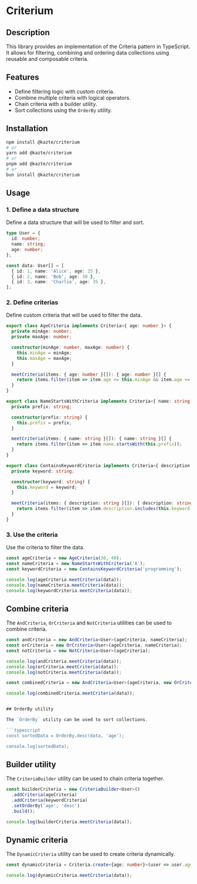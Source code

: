 # Criterium

## Description

This library provides an implementation of the Criteria pattern in TypeScript. It allows for filtering, combining and ordering data collections using reusable and composable criteria.

## Features

- Define filtering logic with custom criteria.
- Combine multiple criteria with logical operators.
- Chain criteria with a builder utility.
- Sort collections using the `OrderBy` utility.

## Installation

```bash
npm install @kazte/criterium
# or
yarn add @kazte/criterium
# or
pnpm add @kazte/criterium
# or
bun install @kazte/criterium
```

## Usage

### 1. Define a data structure

Define a data structure that will be used to filter and sort.

```typescript
type User = {
  id: number;
  name: string;
  age: number;
};

const data: User[] = [
  { id: 1, name: 'Alice', age: 25 },
  { id: 2, name: 'Bob', age: 30 },
  { id: 3, name: 'Charlie', age: 35 },
];
```

### 2. Define criterias

Define custom criteria that will be used to filter the data.

```typescript
export class AgeCriteria implements Criteria<{ age: number }> {
  private minAge: number;
  private maxAge: number;

  constructor(minAge: number, maxAge: number) {
    this.minAge = minAge;
    this.maxAge = maxAge;
  }

  meetCriteria(items: { age: number }[]): { age: number }[] {
    return items.filter(item => item.age >= this.minAge && item.age <= this.maxAge);
  }
}

export class NameStartsWithCriteria implements Criteria<{ name: string }> {
  private prefix: string;

  constructor(prefix: string) {
    this.prefix = prefix;
  }

  meetCriteria(items: { name: string }[]): { name: string }[] {
    return items.filter(item => item.name.startsWith(this.prefix));
  }
}

export class ContainsKeywordCriteria implements Criteria<{ description: string }> {
  private keyword: string;

  constructor(keyword: string) {
    this.keyword = keyword;
  }

  meetCriteria(items: { description: string }[]): { description: string }[] {
    return items.filter(item => item.description.includes(this.keyword));
  }
}
```

### 3. Use the criteria

Use the criteria to filter the data.

```typescript
const ageCriteria = new AgeCriteria(30, 40);
const nameCriteria = new NameStartsWithCriteria('A');
const keywordCriteria = new ContainsKeywordCriteria('programming');

console.log(ageCriteria.meetCriteria(data));
console.log(nameCriteria.meetCriteria(data));
console.log(keywordCriteria.meetCriteria(data));
```

## Combine criteria

The `AndCriteria`, `OrCriteria` and `NotCriteria` utilities can be used to combine criteria.

```typescript
const andCriteria = new AndCriteria<User>(ageCriteria, nameCriteria);
const orCriteria = new OrCriteria<User>(ageCriteria, nameCriteria);
const notCriteria = new NotCriteria<User>(ageCriteria);

console.log(andCriteria.meetCriteria(data));
console.log(orCriteria.meetCriteria(data));
console.log(notCriteria.meetCriteria(data));

const combinedCriteria = new AndCriteria<User>(ageCriteria, new OrCriteria<User>(nameCriteria, keywordCriteria));

console.log(combinedCriteria.meetCriteria(data));
```


```typescript

## OrderBy utility

The `OrderBy` utility can be used to sort collections.

```typescript
const sortedData = OrderBy.desc(data, 'age');

console.log(sortedData);
```

## Builder utility

The `CriteriaBuilder` utility can be used to chain criteria together.

```typescript
const builderCriteria = new CriteriaBuilder<User>()
  .addCriteria(ageCriteria)
  .addCriteria(keywordCriteria)
  .setOrderBy('age', 'desc')
  .build();

console.log(builderCriteria.meetCriteria(data));
```

## Dynamic criteria

The `DynamicCriteria` utility can be used to create criteria dynamically.

```typescript
const dynamicCriteria = Criteria.create<{age: number}>(user => user.age > 18);

console.log(dynamicCriteria.meetCriteria(data));
```